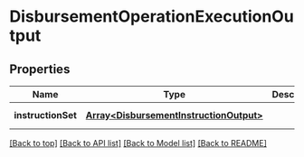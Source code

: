 # DisbursementOperationExecutionOutput

## Properties

|Name | Type | Description | Notes|
|------------ | ------------- | ------------- | -------------|
|**instructionSet** | [**Array&lt;DisbursementInstructionOutput&gt;**](DisbursementInstructionOutput.md) |  | [default to undefined]|




[[Back to top]](#) [[Back to API list]](../../README.md#documentation-for-api-endpoints) [[Back to Model list]](../../README.md#documentation-for-models) [[Back to README]](../../README.md)
